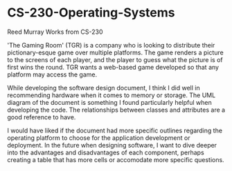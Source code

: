 # CS-230-Operating-Systems
Reed Murray
Works from CS-230

  'The Gaming Room' (TGR) is a company who is looking to distribute their pictionary-esque game over multiple platforms.
The game renders a picture to the screens of each player, and the player to guess what the picture is of 
first wins the round. TGR wants a web-based game developed so that any platform may access the game.

  While developing the software design document, I think I did well in recommending hardware when it comes to memory or storage.
The UML diagram of the document is something I found particularly helpful when developing the code. The relationships
between classes and attributes are a good reference to have. 

  I would have liked if the document had more specific outlines regarding the operating platform to choose
  for the application development or deployment. In the future when designing software, I want to dive deeper into the 
  advantages and disadvantages of each component, perhaps creating a table that has more cells or accomodate more specific 
  questions. 
